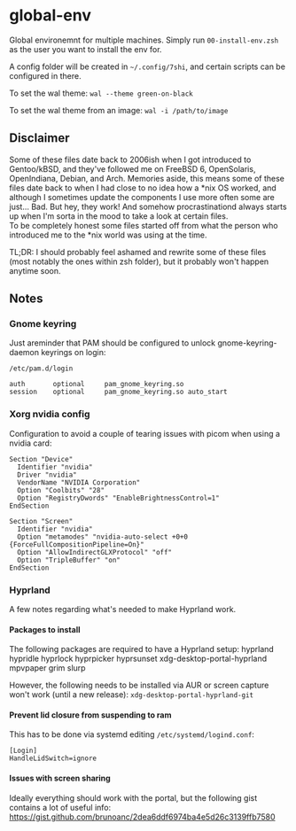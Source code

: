 # global-env

Global environemnt for multiple machines. Simply run `00-install-env.zsh` as 
the user you want to install the env for.  

A config folder will be created in `~/.config/7shi`, and certain scripts can 
be configured in there.  

To set the wal theme: `wal --theme green-on-black`  

To set the wal theme from an image: `wal -i /path/to/image`  



## Disclaimer  

Some of these files date back to 2006ish when I got introduced to Gentoo/kBSD,
and they've followed me on FreeBSD 6, OpenSolaris, OpenIndiana, Debian, and
Arch. Memories aside, this means some of these files date back to when I had
close to no idea how a \*nix OS worked, and although I sometimes update the
components I use more often some are just... Bad. But hey, they work! And
somehow procrastinationd always starts up when I'm sorta in the mood to take
a look at certain files.  
To be completely honest some files started off from what the person who
introduced me to the \*nix world was using at the time.  

TL;DR: I should probably feel ashamed and rewrite some of these files (most
notably the ones within zsh folder), but it probably won't happen anytime
soon.  



## Notes

### Gnome keyring

Just areminder that PAM should be configured to unlock gnome-keyring-daemon 
keyrings on login:  

```
/etc/pam.d/login

auth       optional     pam_gnome_keyring.so
session    optional     pam_gnome_keyring.so auto_start
```



### Xorg nvidia config

Configuration to avoid a couple of tearing issues with picom when using a
nvidia card:  

```
Section "Device"
  Identifier "nvidia"
  Driver "nvidia"
  VendorName "NVIDIA Corporation"
  Option "Coolbits" "28"
  Option "RegistryDwords" "EnableBrightnessControl=1"
EndSection

Section "Screen"
  Identifier "nvidia"
  Option "metamodes" "nvidia-auto-select +0+0 {ForceFullCompositionPipeline=On}"
  Option "AllowIndirectGLXProtocol" "off"
  Option "TripleBuffer" "on"
EndSection
```



### Hyprland

A few notes regarding what's needed to make Hyprland work.

#### Packages to install

The following packages are required to have a Hyprland setup:
hyprland hypridle hyprlock hyprpicker hyprsunset xdg-desktop-portal-hyprland
mpvpaper grim slurp  

However, the following needs to be installed via AUR or screen capture won't 
work (until a new release): `xdg-desktop-portal-hyprland-git`  

#### Prevent lid closure from suspending to ram

This has to be done via systemd editing `/etc/systemd/logind.conf`:  
```
[Login]
HandleLidSwitch=ignore
```

#### Issues with screen sharing

Ideally everything should work with the portal, but the following gist contains
a lot of useful info:
https://gist.github.com/brunoanc/2dea6ddf6974ba4e5d26c3139ffb7580  

